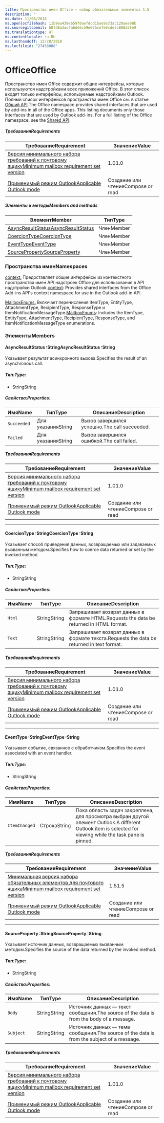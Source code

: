 ```yaml
---
title: Пространство имен Office — набор обязательных элементов 1.5
description: ''
ms.date: 11/08/2018
ms.openlocfilehash: 11b9ea439e659f0aefdcd15ae9a73ac128aee98b
ms.sourcegitcommit: 60fd8a3ac4a6d66cb9e075ce7e0cde3c888a5fe9
ms.translationtype: HT
ms.contentlocale: ru-RU
ms.lasthandoff: 12/28/2018
ms.locfileid: "27458008"
---
```

# <a name="office"></a><span data-ttu-id="10772-102">Office</span><span class="sxs-lookup"><span data-stu-id="10772-102">Office</span></span>

<span data-ttu-id="10772-p101">Пространство имен Office содержит общие интерфейсы, которые используются надстройками всех приложений Office. В этот список входят только интерфейсы, используемые надстройками Outlook. Полный список интерфейсов пространства имен Office см. в статье [Общий API](/javascript/api/office).</span><span class="sxs-lookup"><span data-stu-id="10772-p101">The Office namespace provides shared interfaces that are used by add-ins in all of the Office apps. This listing documents only those interfaces that are used by Outlook add-ins. For a full listing of the Office namespace, see the [Shared API](/javascript/api/office).</span></span>

##### <a name="requirements"></a><span data-ttu-id="10772-105">Требования</span><span class="sxs-lookup"><span data-stu-id="10772-105">Requirements</span></span>

|<span data-ttu-id="10772-106">Требование</span><span class="sxs-lookup"><span data-stu-id="10772-106">Requirement</span></span>| <span data-ttu-id="10772-107">Значение</span><span class="sxs-lookup"><span data-stu-id="10772-107">Value</span></span>|
|---|---|
|[<span data-ttu-id="10772-108">Версия минимального набора требований к почтовому ящику</span><span class="sxs-lookup"><span data-stu-id="10772-108">Minimum mailbox requirement set version</span></span>](/office/dev/add-ins/reference/requirement-sets/outlook-api-requirement-sets)| <span data-ttu-id="10772-109">1.0</span><span class="sxs-lookup"><span data-stu-id="10772-109">1.0</span></span>|
|[<span data-ttu-id="10772-110">Применимый режим Outlook</span><span class="sxs-lookup"><span data-stu-id="10772-110">Applicable Outlook mode</span></span>](https://docs.microsoft.com/outlook/add-ins/#extension-points)| <span data-ttu-id="10772-111">Создание или чтение</span><span class="sxs-lookup"><span data-stu-id="10772-111">Compose or read</span></span>|

##### <a name="members-and-methods"></a><span data-ttu-id="10772-112">Элементы и методы</span><span class="sxs-lookup"><span data-stu-id="10772-112">Members and methods</span></span>

| <span data-ttu-id="10772-113">Элемент</span><span class="sxs-lookup"><span data-stu-id="10772-113">Member</span></span> | <span data-ttu-id="10772-114">Тип</span><span class="sxs-lookup"><span data-stu-id="10772-114">Type</span></span> |
|--------|------|
| [<span data-ttu-id="10772-115">AsyncResultStatus</span><span class="sxs-lookup"><span data-stu-id="10772-115">AsyncResultStatus</span></span>](#asyncresultstatus-string) | <span data-ttu-id="10772-116">Член</span><span class="sxs-lookup"><span data-stu-id="10772-116">Member</span></span> |
| [<span data-ttu-id="10772-117">CoercionType</span><span class="sxs-lookup"><span data-stu-id="10772-117">CoercionType</span></span>](#coerciontype-string) | <span data-ttu-id="10772-118">Член</span><span class="sxs-lookup"><span data-stu-id="10772-118">Member</span></span> |
| [<span data-ttu-id="10772-119">EventType</span><span class="sxs-lookup"><span data-stu-id="10772-119">EventType</span></span>](#eventtype-string) | <span data-ttu-id="10772-120">Член</span><span class="sxs-lookup"><span data-stu-id="10772-120">Member</span></span> |
| [<span data-ttu-id="10772-121">SourceProperty</span><span class="sxs-lookup"><span data-stu-id="10772-121">SourceProperty</span></span>](#sourceproperty-string) | <span data-ttu-id="10772-122">Член</span><span class="sxs-lookup"><span data-stu-id="10772-122">Member</span></span> |

### <a name="namespaces"></a><span data-ttu-id="10772-123">Пространства имен</span><span class="sxs-lookup"><span data-stu-id="10772-123">Namespaces</span></span>

<span data-ttu-id="10772-124">[context.](office.context.md) Предоставляет общие интерфейсы из контекстного пространства имен API надстроек Office для использования в API надстройки Outlook.</span><span class="sxs-lookup"><span data-stu-id="10772-124">[context](office.context.md): Provides shared interfaces from the Office Add-ins API's context namespace for use in the Outlook add-in API.</span></span>

<span data-ttu-id="10772-125">[MailboxEnums.](/javascript/api/outlook/office.mailboxenums.attachmenttype) Включает перечисления ItemType, EntityType, AttachmentType, RecipientType, ResponseType и ItemNotificationMessageType.</span><span class="sxs-lookup"><span data-stu-id="10772-125">[MailboxEnums](/javascript/api/outlook/office.mailboxenums.attachmenttype): Includes the ItemType, EntityType, AttachmentType, RecipientType, ResponseType, and ItemNotificationMessageType enumerations.</span></span>

### <a name="members"></a><span data-ttu-id="10772-126">Элементы</span><span class="sxs-lookup"><span data-stu-id="10772-126">Members</span></span>

####  <a name="asyncresultstatus-string"></a><span data-ttu-id="10772-127">AsyncResultStatus :String</span><span class="sxs-lookup"><span data-stu-id="10772-127">AsyncResultStatus :String</span></span>

<span data-ttu-id="10772-128">Указывает результат асинхронного вызова.</span><span class="sxs-lookup"><span data-stu-id="10772-128">Specifies the result of an asynchronous call.</span></span>

##### <a name="type"></a><span data-ttu-id="10772-129">Тип:</span><span class="sxs-lookup"><span data-stu-id="10772-129">Type:</span></span>

*   <span data-ttu-id="10772-130">String</span><span class="sxs-lookup"><span data-stu-id="10772-130">String</span></span>

##### <a name="properties"></a><span data-ttu-id="10772-131">Свойства:</span><span class="sxs-lookup"><span data-stu-id="10772-131">Properties:</span></span>

|<span data-ttu-id="10772-132">Имя</span><span class="sxs-lookup"><span data-stu-id="10772-132">Name</span></span>| <span data-ttu-id="10772-133">Тип</span><span class="sxs-lookup"><span data-stu-id="10772-133">Type</span></span>| <span data-ttu-id="10772-134">Описание</span><span class="sxs-lookup"><span data-stu-id="10772-134">Description</span></span>|
|---|---|---|
|`Succeeded`| <span data-ttu-id="10772-135">Для указания</span><span class="sxs-lookup"><span data-stu-id="10772-135">String</span></span>|<span data-ttu-id="10772-136">Вызов завершился успешно.</span><span class="sxs-lookup"><span data-stu-id="10772-136">The call succeeded.</span></span>|
|`Failed`| <span data-ttu-id="10772-137">Для указания</span><span class="sxs-lookup"><span data-stu-id="10772-137">String</span></span>|<span data-ttu-id="10772-138">Вызов завершился ошибкой.</span><span class="sxs-lookup"><span data-stu-id="10772-138">The call failed.</span></span>|

##### <a name="requirements"></a><span data-ttu-id="10772-139">Требования</span><span class="sxs-lookup"><span data-stu-id="10772-139">Requirements</span></span>

|<span data-ttu-id="10772-140">Требование</span><span class="sxs-lookup"><span data-stu-id="10772-140">Requirement</span></span>| <span data-ttu-id="10772-141">Значение</span><span class="sxs-lookup"><span data-stu-id="10772-141">Value</span></span>|
|---|---|
|[<span data-ttu-id="10772-142">Версия минимального набора требований к почтовому ящику</span><span class="sxs-lookup"><span data-stu-id="10772-142">Minimum mailbox requirement set version</span></span>](/office/dev/add-ins/reference/requirement-sets/outlook-api-requirement-sets)| <span data-ttu-id="10772-143">1.0</span><span class="sxs-lookup"><span data-stu-id="10772-143">1.0</span></span>|
|[<span data-ttu-id="10772-144">Применимый режим Outlook</span><span class="sxs-lookup"><span data-stu-id="10772-144">Applicable Outlook mode</span></span>](https://docs.microsoft.com/outlook/add-ins/#extension-points)| <span data-ttu-id="10772-145">Создание или чтение</span><span class="sxs-lookup"><span data-stu-id="10772-145">Compose or read</span></span>|

---

####  <a name="coerciontype-string"></a><span data-ttu-id="10772-146">CoercionType :String</span><span class="sxs-lookup"><span data-stu-id="10772-146">CoercionType :String</span></span>

<span data-ttu-id="10772-147">Указывает способ приведения данных, возвращаемых или задаваемых вызванным методом.</span><span class="sxs-lookup"><span data-stu-id="10772-147">Specifies how to coerce data returned or set by the invoked method.</span></span>

##### <a name="type"></a><span data-ttu-id="10772-148">Тип:</span><span class="sxs-lookup"><span data-stu-id="10772-148">Type:</span></span>

*   <span data-ttu-id="10772-149">String</span><span class="sxs-lookup"><span data-stu-id="10772-149">String</span></span>

##### <a name="properties"></a><span data-ttu-id="10772-150">Свойства:</span><span class="sxs-lookup"><span data-stu-id="10772-150">Properties:</span></span>

|<span data-ttu-id="10772-151">Имя</span><span class="sxs-lookup"><span data-stu-id="10772-151">Name</span></span>| <span data-ttu-id="10772-152">Тип</span><span class="sxs-lookup"><span data-stu-id="10772-152">Type</span></span>| <span data-ttu-id="10772-153">Описание</span><span class="sxs-lookup"><span data-stu-id="10772-153">Description</span></span>|
|---|---|---|
|`Html`| <span data-ttu-id="10772-154">String</span><span class="sxs-lookup"><span data-stu-id="10772-154">String</span></span>|<span data-ttu-id="10772-155">Запрашивает возврат данных в формате HTML.</span><span class="sxs-lookup"><span data-stu-id="10772-155">Requests the data be returned in HTML format.</span></span>|
|`Text`| <span data-ttu-id="10772-156">String</span><span class="sxs-lookup"><span data-stu-id="10772-156">String</span></span>|<span data-ttu-id="10772-157">Запрашивает возврат данных в формате текста.</span><span class="sxs-lookup"><span data-stu-id="10772-157">Requests the data be returned in text format.</span></span>|

##### <a name="requirements"></a><span data-ttu-id="10772-158">Требования</span><span class="sxs-lookup"><span data-stu-id="10772-158">Requirements</span></span>

|<span data-ttu-id="10772-159">Требование</span><span class="sxs-lookup"><span data-stu-id="10772-159">Requirement</span></span>| <span data-ttu-id="10772-160">Значение</span><span class="sxs-lookup"><span data-stu-id="10772-160">Value</span></span>|
|---|---|
|[<span data-ttu-id="10772-161">Версия минимального набора требований к почтовому ящику</span><span class="sxs-lookup"><span data-stu-id="10772-161">Minimum mailbox requirement set version</span></span>](/office/dev/add-ins/reference/requirement-sets/outlook-api-requirement-sets)| <span data-ttu-id="10772-162">1.0</span><span class="sxs-lookup"><span data-stu-id="10772-162">1.0</span></span>|
|[<span data-ttu-id="10772-163">Применимый режим Outlook</span><span class="sxs-lookup"><span data-stu-id="10772-163">Applicable Outlook mode</span></span>](https://docs.microsoft.com/outlook/add-ins/#extension-points)| <span data-ttu-id="10772-164">Создание или чтение</span><span class="sxs-lookup"><span data-stu-id="10772-164">Compose or read</span></span>|

---

####  <a name="eventtype-string"></a><span data-ttu-id="10772-165">EventType :String</span><span class="sxs-lookup"><span data-stu-id="10772-165">EventType :String</span></span>

<span data-ttu-id="10772-166">Указывает событие, связанное с обработчиком.</span><span class="sxs-lookup"><span data-stu-id="10772-166">Specifies the event associated with an event handler.</span></span>

##### <a name="type"></a><span data-ttu-id="10772-167">Тип:</span><span class="sxs-lookup"><span data-stu-id="10772-167">Type:</span></span>

*   <span data-ttu-id="10772-168">String</span><span class="sxs-lookup"><span data-stu-id="10772-168">String</span></span>

##### <a name="properties"></a><span data-ttu-id="10772-169">Свойства:</span><span class="sxs-lookup"><span data-stu-id="10772-169">Properties:</span></span>

| <span data-ttu-id="10772-170">Имя</span><span class="sxs-lookup"><span data-stu-id="10772-170">Name</span></span> | <span data-ttu-id="10772-171">Тип</span><span class="sxs-lookup"><span data-stu-id="10772-171">Type</span></span> | <span data-ttu-id="10772-172">Описание</span><span class="sxs-lookup"><span data-stu-id="10772-172">Description</span></span> |
|---|---|---|
|`ItemChanged`| <span data-ttu-id="10772-173">Строка</span><span class="sxs-lookup"><span data-stu-id="10772-173">String</span></span> | <span data-ttu-id="10772-174">Пока область задач закреплена, для просмотра выбран другой элемент Outlook.</span><span class="sxs-lookup"><span data-stu-id="10772-174">A different Outlook item is selected for viewing while the task pane is pinned.</span></span> |

##### <a name="requirements"></a><span data-ttu-id="10772-175">Требования</span><span class="sxs-lookup"><span data-stu-id="10772-175">Requirements</span></span>

|<span data-ttu-id="10772-176">Требование</span><span class="sxs-lookup"><span data-stu-id="10772-176">Requirement</span></span>| <span data-ttu-id="10772-177">Значение</span><span class="sxs-lookup"><span data-stu-id="10772-177">Value</span></span>|
|---|---|
|[<span data-ttu-id="10772-178">Минимальная версия набора обязательных элементов для почтового ящика</span><span class="sxs-lookup"><span data-stu-id="10772-178">Minimum mailbox requirement set version</span></span>](/office/dev/add-ins/reference/requirement-sets/outlook-api-requirement-sets)| <span data-ttu-id="10772-179">1.5</span><span class="sxs-lookup"><span data-stu-id="10772-179">1.5</span></span> |
|[<span data-ttu-id="10772-180">Применимый режим Outlook</span><span class="sxs-lookup"><span data-stu-id="10772-180">Applicable Outlook mode</span></span>](https://docs.microsoft.com/outlook/add-ins/#extension-points)| <span data-ttu-id="10772-181">Создание или чтение</span><span class="sxs-lookup"><span data-stu-id="10772-181">Compose or read</span></span> |

---

####  <a name="sourceproperty-string"></a><span data-ttu-id="10772-182">SourceProperty :String</span><span class="sxs-lookup"><span data-stu-id="10772-182">SourceProperty :String</span></span>

<span data-ttu-id="10772-183">Указывает источник данных, возвращаемых вызванным методом.</span><span class="sxs-lookup"><span data-stu-id="10772-183">Specifies the source of the data returned by the invoked method.</span></span>

##### <a name="type"></a><span data-ttu-id="10772-184">Тип:</span><span class="sxs-lookup"><span data-stu-id="10772-184">Type:</span></span>

*   <span data-ttu-id="10772-185">String</span><span class="sxs-lookup"><span data-stu-id="10772-185">String</span></span>

##### <a name="properties"></a><span data-ttu-id="10772-186">Свойства:</span><span class="sxs-lookup"><span data-stu-id="10772-186">Properties:</span></span>

|<span data-ttu-id="10772-187">Имя</span><span class="sxs-lookup"><span data-stu-id="10772-187">Name</span></span>| <span data-ttu-id="10772-188">Тип</span><span class="sxs-lookup"><span data-stu-id="10772-188">Type</span></span>| <span data-ttu-id="10772-189">Описание</span><span class="sxs-lookup"><span data-stu-id="10772-189">Description</span></span>|
|---|---|---|
|`Body`| <span data-ttu-id="10772-190">String</span><span class="sxs-lookup"><span data-stu-id="10772-190">String</span></span>|<span data-ttu-id="10772-191">Источник данных — текст сообщения.</span><span class="sxs-lookup"><span data-stu-id="10772-191">The source of the data is from the body of a message.</span></span>|
|`Subject`| <span data-ttu-id="10772-192">String</span><span class="sxs-lookup"><span data-stu-id="10772-192">String</span></span>|<span data-ttu-id="10772-193">Источник данных — тема сообщения.</span><span class="sxs-lookup"><span data-stu-id="10772-193">The source of the data is from the subject of a message.</span></span>|

##### <a name="requirements"></a><span data-ttu-id="10772-194">Требования</span><span class="sxs-lookup"><span data-stu-id="10772-194">Requirements</span></span>

|<span data-ttu-id="10772-195">Требование</span><span class="sxs-lookup"><span data-stu-id="10772-195">Requirement</span></span>| <span data-ttu-id="10772-196">Значение</span><span class="sxs-lookup"><span data-stu-id="10772-196">Value</span></span>|
|---|---|
|[<span data-ttu-id="10772-197">Версия минимального набора требований к почтовому ящику</span><span class="sxs-lookup"><span data-stu-id="10772-197">Minimum mailbox requirement set version</span></span>](/office/dev/add-ins/reference/requirement-sets/outlook-api-requirement-sets)| <span data-ttu-id="10772-198">1.0</span><span class="sxs-lookup"><span data-stu-id="10772-198">1.0</span></span>|
|[<span data-ttu-id="10772-199">Применимый режим Outlook</span><span class="sxs-lookup"><span data-stu-id="10772-199">Applicable Outlook mode</span></span>](https://docs.microsoft.com/outlook/add-ins/#extension-points)| <span data-ttu-id="10772-200">Создание или чтение</span><span class="sxs-lookup"><span data-stu-id="10772-200">Compose or read</span></span>|